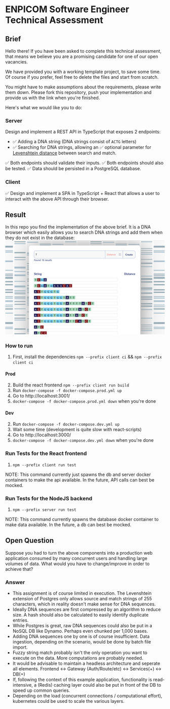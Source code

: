 # ENPICOM Software Engineer Technical Assessment

## Brief

Hello there! If you have been asked to complete this technical assessment, that means we
believe you are a promising candidate for one of our open vacancies.

We have provided you with a working template project, to save some time.
Of course if you prefer, feel free to delete the files and start from scratch.

You might have to make assumptions about the requirements, please write them down.
Please fork this repository, push your implementation and provide us with the link when you're finished.

Here's what we would like you to do:

### Server

Design and implement a REST API in TypeScript that exposes 2 endpoints:

- ✅ Adding a DNA string (DNA strings consist of `ACTG` letters)
- ✅ Searching for DNA strings, allowing an ✅ optional parameter for [Levenshtein distance](https://en.wikipedia.org/wiki/Levenshtein_distance) between search and match.

✅ Both endpoints should validate their inputs. ✅ Both endpoints should also be tested.
✅ Data should be persisted in a PostgreSQL database.

### Client

✅ Design and implement a SPA in TypeScript + React that allows a user to interact with the above API
through their browser.

## Result

In this repo you find the implementation of the above brief. It is a DNA browser which easily allows you to search DNA strings and add them when they do not exist in the database:
![dna browser](./images/screenshot.png)

### How to run

1. First, install the dependencies `npm --prefix client ci` && `npm --prefix client ci`

#### Prod

2. Build the react frontend `npm --prefix client run build`
3. Run `docker-compose -f docker-compose.prod.yml up`
4. Go to http://localhost:3001/
5. `docker-compose -f docker-compose.prod.yml down` when you're done

#### Dev

2. Run `docker-compose -f docker-compose.dev.yml up`
3. Wait some time (development is quite slow with react-scripts)
4. Go to http://localhost:3000/
5. `docker-compose -f docker-compose.dev.yml down` when you're done

### Run Tests for the React frontend

1. `npm --prefix client run test`

NOTE: This command currently just spawns the db and server docker containers to make the api available. In the future, API calls can best be mocked.

### Run Tests for the NodeJS backend

1. `npm --prefix server run test`

NOTE: This command currently spawns the database docker container to make data available. In the future, a db can best be mocked.

## Open Question

Suppose you had to turn the above components into a production web application consumed by many concurrent users and
handling large volumes of data. What would you have to change/improve in order to achieve that?

### Answer

- This assignment is of course limited in execution. The Levenshtein extension of Postgres only allows source and match strings of 255 characters, which in reality doesn't make sense for DNA sequences.
- Ideally DNA sequences are first compressed by an algorithm to reduce size. A hash should also be calculated to easily identify duplicate entries.
- While Postgres is great, raw DNA sequences could also be put in a NoSQL DB like Dynamo. Perhaps even chunked per 1,000 bases.
- Adding DNA sequences one by one is of course insufficient. Data ingestion, depending on the scenario, would be done by batch file import.
- Fuzzy string match probably isn't the only operation you want to execute on the data. More computations are probably needed.
- It would be advisable to maintain a headless architecture and seperate all elements. Frontend <-> Gateway (Auth/Route/etc) <-> Services(+) <-> DB(+)
- If, following the context of this example application, functionality is read-intensive, a (Redis) caching layer could also be put in front of the DB to speed up common queries.
- Depending on the load (concurrent connections / computational effort), kubernetes could be used to scale the various layers.

